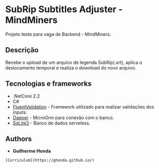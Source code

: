 # SubRip Subtitles Adjuster - MindMiners

Projeto teste para vaga de Backend - MindMiners. 

## Descrição

Recebe o upload de um arquivo de legenda SubRip(.srt), aplica o deslocamento temporal e realiza o download do novo arquivo.

## Tecnologias e frameworks

* .NetCore 2.2
* C#
* [FluentValidation](https://fluentvalidation.net/) - Framework utilizado para realizar validações dos inputs.
* [Dapper](https://dapper-tutorial.net/) - MicroOrm para conexão com o banco.
* [SqLite3](https://www.sqlite.org/index.html) - Banco de dados serveless.

## Authors

* **Guilherme Honda**  

```
[Curriculum](https://ghonda.github.io/)
```

